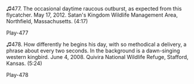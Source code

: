 ♫477. The occasional daytime raucous outburst, as expected from this
flycatcher. May 17, 2012. Satan's Kingdom Wildlife Management Area,
Northfield, Massachusetts. (4:17)

Play-477

♫478. How differently he begins his day, with so methodical a delivery,
a phrase about every two seconds. In the background is a dawn-singing
western kingbird. June 4, 2008. Quivira National Wildlife Refuge,
Stafford, Kansas. (5:24)

Play-478
